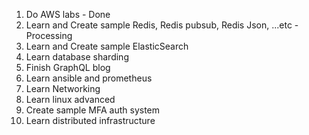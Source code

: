 1. Do AWS labs - Done
2. Learn and Create sample Redis, Redis pubsub, Redis Json, ...etc - Processing
3. Learn and Create sample ElasticSearch
4. Learn database sharding
5. Finish GraphQL blog
6. Learn ansible and prometheus
7. Learn Networking
8. Learn linux advanced
9. Create sample MFA auth system
10. Learn distributed infrastructure

